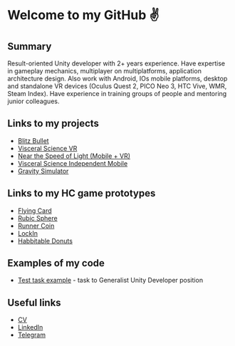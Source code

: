 # Welcome to my GitHub ✌

## Summary
Result-oriented Unity developer with 2+ years experience. Have expertise in
gameplay mechanics, multiplayer on multiplatforms, application architecture design.
Also work with Android, IOs mobile platforms, desktop and standalone VR devices
(Oculus Quest 2, PICO Neo 3, HTC Vive, WMR, Steam Index). Have experience in
training groups of people and mentoring junior colleagues.

## Links to my projects
* [Blitz Bullet](https://play.google.com/store/apps/details?id=com.iridescent.BlitzBullet&hl=en_US&gl=US)
* [Visceral Science VR](https://abelanavr.com/visceral-science)
* [Near the Speed of Light (Mobile + VR)](https://apps.apple.com/us/app/near-the-speed-of-light/id1580101816)
* [Visceral Science Independent Mobile](https://play.google.com/store/apps/details?id=com.abelanavr.visceralsciencear&hl=en_US&gl=US)
* [Gravity Simulator](https://www.facebook.com/abelanavr/videos/1506972989803097)

## Links to my HC game prototypes
* [Flying Card](https://youtube.com/shorts/6acC_psT24g)
* [Rubic Sphere](https://youtube.com/shorts/krmjKxz_AGg)
* [Runner Coin](https://youtube.com/shorts/LVGnvpaQ0NY)
* [LockIn](https://youtube.com/shorts/ixzLjJ7w8xY)
* [Habbitable Donuts](https://youtube.com/shorts/VfK3BYi_XLU)

## Examples of my code
* [Test task example](https://github.com/NooBiTTo/TestTaskExample) - task to Generalist Unity Developer position

## Useful links

- [CV](https://github.com/NooBiTTo/CV/blob/main/Unity_Developer_Aliaksandr_Kanonik.pdf)
- [LinkedIn](https://www.linkedin.com/in/aliaksandr-kanonik-525959195/)
- [Telegram](https://t.me/aleksandrkanonik)
